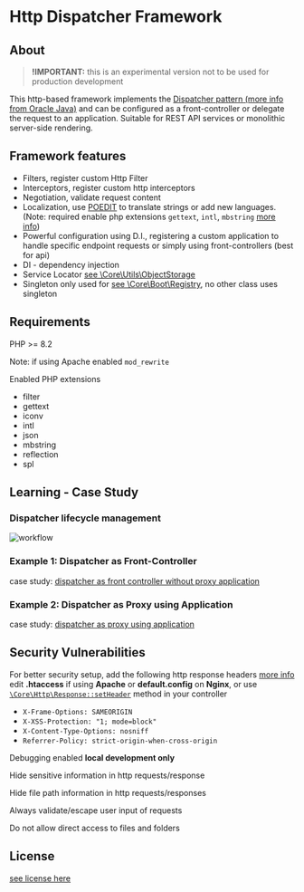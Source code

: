 # Http Dispatcher Framework

## About
> **!IMPORTANT:** this is an experimental version not to be used for production development

This http-based framework implements the [Dispatcher pattern (more info from Oracle Java)](https://www.oracle.com/java/technologies/front-controller.html) and can be configured as a front-controller or delegate the request to an application. Suitable for REST API services or monolithic server-side rendering.

## Framework features
- Filters, register custom Http Filter
- Interceptors, register custom http interceptors
- Negotiation, validate request content
- Localization, use [POEDIT](https://poedit.net/) to translate strings or add new languages. (Note: required enable php extensions ```gettext```, ```intl```, ```mbstring``` [more info](#requirements))
- Powerful configuration using D.I., registering a custom application to handle specific endpoint requests or simply using front-controllers (best for api)
- DI - dependency injection
- Service Locator [see \Core\Utils\ObjectStorage](/Core/Utils/ObjectStorage.php)
- Singleton only used for [see \Core\Boot\Registry](/Core/Boot/Registry.php), no other class uses singleton

## Requirements
PHP >= 8.2

Note: if using Apache enabled ```mod_rewrite```

Enabled PHP extensions
- filter
- gettext
- iconv
- intl
- json
- mbstring
- reflection
- spl

## Learning - Case Study

### Dispatcher lifecycle management 
![workflow](https://github.com/rosario-fiorella/http-dispatcher-framework/assets/41728059/8b72715c-5bc6-41ed-b7c8-861bb2210021)

### Example 1: Dispatcher as Front-Controller
case study: [dispatcher as front controller without proxy application](https://github.com/rosario-fiorella/micro-framework-http/blob/feature/front-controller/01-example-dispatcher-as-front-controller/index.php)

### Example 2: Dispatcher as Proxy using Application
case study: [dispatcher as proxy using application](https://github.com/rosario-fiorella/micro-framework-http/tree/feature/front-controller/02-example-dispatcher-as-proxy-using-application)

## Security Vulnerabilities
For better security setup, add the following http response headers [more info](https://developer.mozilla.org/en-US/docs/Web/HTTP/Headers) edit **.htaccess** if using **Apache** or **default.config** on **Nginx**, or use [```\Core\Http\Response::setHeader```](/Core/Http/Response.php) method in your controller

- ```X-Frame-Options: SAMEORIGIN```
- ```X-XSS-Protection: "1; mode=block"```
- ```X-Content-Type-Options: nosniff```
- ```Referrer-Policy: strict-origin-when-cross-origin```

Debugging enabled **local development only**

Hide sensitive information in http requests/response

Hide file path information in http requests/responses

Always validate/escape user input of requests

Do not allow direct access to files and folders

## License
[see license here](https://github.com/rosario-fiorella/micro-framework-http/blob/master/LICENSE)